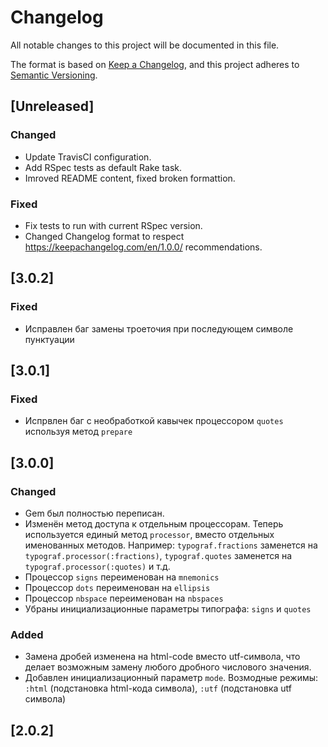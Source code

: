 # Changelog
All notable changes to this project will be documented in this file.

The format is based on [Keep a Changelog](https://keepachangelog.com/en/1.0.0/),
and this project adheres to [Semantic Versioning](https://semver.org/spec/v2.0.0.html).

## [Unreleased]
### Changed
- Update TravisCI configuration.
- Add RSpec tests as default Rake task.
- Imroved README content, fixed broken formattion.

### Fixed
- Fix tests to run with current RSpec version.
- Changed Changelog format to respect https://keepachangelog.com/en/1.0.0/ recommendations.

## [3.0.2]
### Fixed
- Исправлен баг замены троеточия при последующем символе пунктуации

## [3.0.1]
### Fixed
- Испрвлен баг с необработкой кавычек процессором `quotes` используя метод `prepare`

## [3.0.0]
### Changed
- Gem был полностью переписан.
- Изменён метод доступа к отдельным процессорам. Теперь используется единый метод `processor`, вместо отдельных именованных методов. Например: `typograf.fractions` заменется на `typograf.processor(:fractions)`,  `typograf.quotes` заменется на `typograf.processor(:quotes)` и т.д.
- Процессор `signs` переименован на `mnemonics`
- Процессор `dots` переименован на `ellipsis`
- Процессор `nbspace` переименован на `nbspaces`
- Убраны инициализационные параметры типографа: `signs` и `quotes`

### Added
- Замена дробей изменена на html-code вместо utf-символа, что делает возможным замену любого дробного числового значения.
- Добавлен инициализационный параметр `mode`. Возмодные режимы: `:html` (подстановка html-кода символа), `:utf` (подстановка utf символа)

## [2.0.2]
